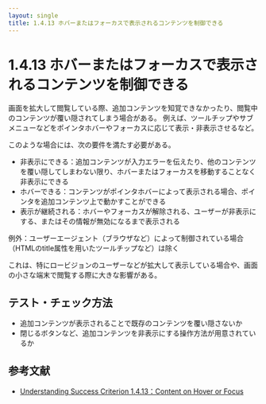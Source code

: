```yaml
---
layout: single
title: 1.4.13 ホバーまたはフォーカスで表示されるコンテンツを制御できる
---
```


# 1.4.13 ホバーまたはフォーカスで表示されるコンテンツを制御できる
画面を拡大して閲覧している際、追加コンテンツを知覚できなかったり、閲覧中のコンテンツが覆い隠されてしまう場合がある。
例えば、ツールチップやサブメニューなどをポインタホバーやフォーカスに応じて表示・非表示させるなど。

このような場合には、次の要件を満たす必要がある。

- 非表示にできる：追加コンテンツが入力エラーを伝えたり、他のコンテンツを覆い隠してしまわない限り、ホバーまたはフォーカスを移動することなく非表示にできる
- ホバーできる：コンテンツがポインタホバーによって表示される場合、ポインタを追加コンテンツ上で動かすことができる
- 表示が継続される：ホバーやフォーカスが解除される、ユーザーが非表示にする、またはその情報が無効になるまで表示される

例外：ユーザーエージェント（ブラウザなど）によって制御されている場合（HTMLのtitle属性を用いたツールチップなど）は除く

これは、特にロービジョンのユーザーなどが拡大して表示している場合や、画面の小さな端末で閲覧する際に大きな影響がある。

<!-- ## 具体例
TODO 画像作成してもらったら表示
{{< figurelist >}}
  {{< figure
    alt="追加コンテンツ表示のNG例"
    src="/a11y-guidelines/img/1/4/13/1.4.13_1.svg"
    caption="追加コンテンツが他の要素を覆い隠してしまっている"
    isList="true"
    rule="bad">}}

  {{< figure
    alt="追加コンテンツ表示のOK例"
    src="/a11y-guidelines/img/1/4/13/1.4.13_2.svg"
    caption="追加コンテンツが他の要素を阻害していない"
    isList="true"
    rule="good">}}
{{< /figurelist >}} -->

## テスト・チェック方法

- 追加コンテンツが表示されることで既存のコンテンツを覆い隠さないか
- 閉じるボタンなど、追加コンテンツを非表示にする操作方法が用意されているか

## 参考文献

- [Understanding Success Criterion 1.4.13：Content on Hover or Focus](https://www.w3.org/WAI/WCAG21/Understanding/content-on-hover-or-focus.html)
